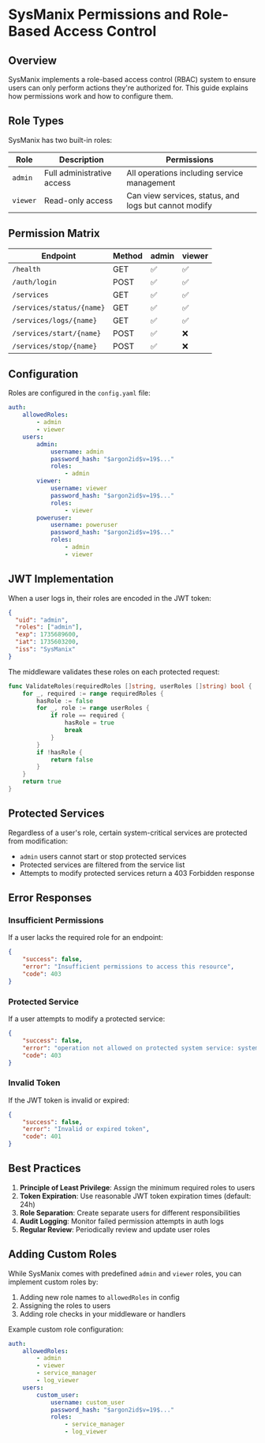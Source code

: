 # SysManix Permissions and Role-Based Access Control

## Overview

SysManix implements a role-based access control (RBAC) system to ensure users can only perform actions they're authorized for. This guide explains how permissions work and how to configure them.

## Role Types

SysManix has two built-in roles:

| Role | Description | Permissions |
|------|-------------|-------------|
| `admin` | Full administrative access | All operations including service management |
| `viewer` | Read-only access | Can view services, status, and logs but cannot modify |

## Permission Matrix

| Endpoint | Method | admin | viewer |
|----------|--------|-------|--------|
| `/health` | GET | ✅ | ✅ |
| `/auth/login` | POST | ✅ | ✅ |
| `/services` | GET | ✅ | ✅ |
| `/services/status/{name}` | GET | ✅ | ✅ |
| `/services/logs/{name}` | GET | ✅ | ✅ |
| `/services/start/{name}` | POST | ✅ | ❌ |
| `/services/stop/{name}` | POST | ✅ | ❌ |

## Configuration

Roles are configured in the `config.yaml` file:

```yaml
auth:
    allowedRoles:
        - admin
        - viewer
    users:
        admin:
            username: admin
            password_hash: "$argon2id$v=19$..."
            roles:
                - admin
        viewer:
            username: viewer
            password_hash: "$argon2id$v=19$..."
            roles:
                - viewer
        poweruser:
            username: poweruser
            password_hash: "$argon2id$v=19$..."
            roles:
                - admin
                - viewer
```

## JWT Implementation

When a user logs in, their roles are encoded in the JWT token:

```json
{
  "uid": "admin",
  "roles": ["admin"],
  "exp": 1735689600,
  "iat": 1735603200,
  "iss": "SysManix"
}
```

The middleware validates these roles on each protected request:

```go
func ValidateRoles(requiredRoles []string, userRoles []string) bool {
    for _, required := range requiredRoles {
        hasRole := false
        for _, role := range userRoles {
            if role == required {
                hasRole = true
                break
            }
        }
        if !hasRole {
            return false
        }
    }
    return true
}
```

## Protected Services

Regardless of a user's role, certain system-critical services are protected from modification:

- `admin` users cannot start or stop protected services
- Protected services are filtered from the service list
- Attempts to modify protected services return a 403 Forbidden response

## Error Responses

### Insufficient Permissions

If a user lacks the required role for an endpoint:

```json
{
    "success": false,
    "error": "Insufficient permissions to access this resource",
    "code": 403
}
```

### Protected Service

If a user attempts to modify a protected service:

```json
{
    "success": false,
    "error": "operation not allowed on protected system service: systemd",
    "code": 403
}
```

### Invalid Token

If the JWT token is invalid or expired:

```json
{
    "success": false,
    "error": "Invalid or expired token",
    "code": 401
}
```

## Best Practices

1. **Principle of Least Privilege**: Assign the minimum required roles to users
2. **Token Expiration**: Use reasonable JWT token expiration times (default: 24h)
3. **Role Separation**: Create separate users for different responsibilities
4. **Audit Logging**: Monitor failed permission attempts in auth logs
5. **Regular Review**: Periodically review and update user roles

## Adding Custom Roles

While SysManix comes with predefined `admin` and `viewer` roles, you can implement custom roles by:

1. Adding new role names to `allowedRoles` in config
2. Assigning the roles to users
3. Adding role checks in your middleware or handlers

Example custom role configuration:

```yaml
auth:
    allowedRoles:
        - admin
        - viewer
        - service_manager
        - log_viewer
    users:
        custom_user:
            username: custom_user
            password_hash: "$argon2id$v=19$..."
            roles:
                - service_manager
                - log_viewer
```
